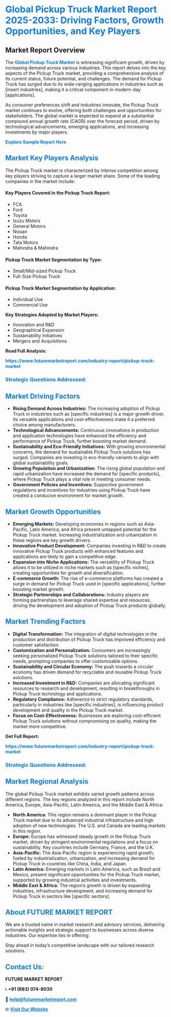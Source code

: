 <h1 style="color: #007BFF;">Global Pickup Truck Market Report 2025-2033: Driving Factors, Growth Opportunities, and Key Players</h1>

<section id="overview">
<h2>Market Report Overview</h2>
<p>The <a href="https://www.futuremarketreport.com/industry-report/pickup-truck-market" style="color: #007BFF; text-decoration: none;"><strong>Global Pickup Truck Market</strong></a> is witnessing significant growth, driven by increasing demand across various industries. This report delves into the key aspects of the Pickup Truck market, providing a comprehensive analysis of its current status, future potential, and challenges. The demand for Pickup Truck has surged due to its wide-ranging applications in industries such as [insert industries], making it a critical component in modern-day [applications].</p>
<p>As consumer preferences shift and industries innovate, the Pickup Truck market continues to evolve, offering both challenges and opportunities for stakeholders. The global market is expected to expand at a substantial compound annual growth rate (CAGR) over the forecast period, driven by technological advancements, emerging applications, and increasing investments by major players.</p>
</section>

<section id="overview">
<p><a href="https://www.futuremarketreport.com/request-sample/reportId=86949" style="color: #007BFF; text-decoration: none;"><strong>Explore Sample Report Here</strong></a></p>
</section>

<section id="key-players">
<h2 style="color: #007BFF;">Market Key Players Analysis</h2>
<p>The Pickup Truck market is characterized by intense competition among key players striving to capture a larger market share. Some of the leading companies in the market include:</p>
<h4>Key Players Covered in the Pickup Truck Report:</h4>
<ul><li>FCA</li><li>Ford</li><li>Toyota</li><li>Isuzu Motors</li><li>General Motors</li><li>Nissan</li><li>Honda</li><li>Tata Motors</li><li>Mahindra &amp; Mahindra</li></ul>
<h4>Pickup Truck Market Segmentation by Type:</h4>
<ul><li>Small/Mid-sized Pickup Truck</li><li>Full-Size Pickup Truck</li></ul>

<h4>Pickup Truck Market Segmentation by Application:</h4>
<ul><li>Individual Use</li><li>Commercial Use</li></ul>
<p><strong>Key Strategies Adopted by Market Players:</strong></p>
<ul>
<li>Innovation and R&D</li>
<li>Geographical Expansion</li>
<li>Sustainability Initiatives</li>
<li>Mergers and Acquisitions</li>
</ul>
</section>

<section>
<p><strong>Read Full Analysis: </strong></p><a href="https://www.futuremarketreport.com/industry-report/pickup-truck-market" style="color: #007BFF; text-decoration: none;"><strong>https://www.futuremarketreport.com/industry-report/pickup-truck-market</strong></a>
<h3 style="color: #007BFF;">Strategic Questions Addressed:</h3>
</section>

<section id="driving-factors">
<h2 style="color: #007BFF;">Market Driving Factors</h2>
<ul>
<li><strong>Rising Demand Across Industries:</strong> The increasing adoption of Pickup Truck in industries such as [specific industries] is a major growth driver. Its versatile applications and cost-effectiveness make it a preferred choice among manufacturers.</li>
<li><strong>Technological Advancements:</strong> Continuous innovations in production and application technologies have enhanced the efficiency and performance of Pickup Truck, further boosting market demand.</li>
<li><strong>Sustainability and Eco-Friendly Initiatives:</strong> With growing environmental concerns, the demand for sustainable Pickup Truck solutions has surged. Companies are investing in eco-friendly variants to align with global sustainability goals.</li>
<li><strong>Growing Population and Urbanization:</strong> The rising global population and rapid urbanization have increased the demand for [specific products], where Pickup Truck plays a vital role in meeting consumer needs.</li>
<li><strong>Government Policies and Incentives:</strong> Supportive government regulations and incentives for industries using Pickup Truck have created a conducive environment for market growth.</li>
</ul>
</section>

<section id="growth-opportunities">
<h2 style="color: #007BFF;">Market Growth Opportunities</h2>
<ul>
<li><strong>Emerging Markets:</strong> Developing economies in regions such as Asia-Pacific, Latin America, and Africa present untapped potential for the Pickup Truck market. Increasing industrialization and urbanization in these regions are key growth drivers.</li>
<li><strong>Innovative Product Development:</strong> Companies investing in R&D to create innovative Pickup Truck products with enhanced features and applications are likely to gain a competitive edge.</li>
<li><strong>Expansion into Niche Applications:</strong> The versatility of Pickup Truck allows it to be utilized in niche markets such as [specific niches], creating opportunities for growth and diversification.</li>
<li><strong>E-commerce Growth:</strong> The rise of e-commerce platforms has created a surge in demand for Pickup Truck used in [specific applications], further boosting market growth.</li>
<li><strong>Strategic Partnerships and Collaborations:</strong> Industry players are forming partnerships to leverage shared expertise and resources, driving the development and adoption of Pickup Truck products globally.</li>
</ul>
</section>

<section id="trending-factors">
<h2 style="color: #007BFF;">Market Trending Factors</h2>
<ul>
<li><strong>Digital Transformation:</strong> The integration of digital technologies in the production and distribution of Pickup Truck has improved efficiency and customer satisfaction.</li>
<li><strong>Customization and Personalization:</strong> Consumers are increasingly seeking personalized Pickup Truck solutions tailored to their specific needs, prompting companies to offer customizable options.</li>
<li><strong>Sustainability and Circular Economy:</strong> The push towards a circular economy has driven demand for recyclable and reusable Pickup Truck solutions.</li>
<li><strong>Increased Investment in R&D:</strong> Companies are allocating significant resources to research and development, resulting in breakthroughs in Pickup Truck technology and applications.</li>
<li><strong>Regulatory Compliance:</strong> Adherence to strict regulatory standards, particularly in industries like [specific industries], is influencing product development and quality in the Pickup Truck market.</li>
<li><strong>Focus on Cost-Effectiveness:</strong> Businesses are exploring cost-efficient Pickup Truck solutions without compromising on quality, making the market more competitive.</li>
</ul>
</section>

<section>
<p><strong>Get Full Report: </strong></p><a href="https://www.futuremarketreport.com/industry-report/pickup-truck-market" style="color: #007BFF; text-decoration: none;"><strong>https://www.futuremarketreport.com/industry-report/pickup-truck-market</strong></a>
<h3 style="color: #007BFF;">Strategic Questions Addressed:</h3>
</section>


<section id="regional-analysis">
<h2 style="color: #007BFF;">Market Regional Analysis</h2>
<p>The global Pickup Truck market exhibits varied growth patterns across different regions. The key regions analyzed in this report include North America, Europe, Asia-Pacific, Latin America, and the Middle East & Africa:</p>
<ul>
<li><strong>North America:</strong> This region remains a dominant player in the Pickup Truck market due to its advanced industrial infrastructure and high adoption of new technologies. The U.S. and Canada are leading markets in this region.</li>
<li><strong>Europe:</strong> Europe has witnessed steady growth in the Pickup Truck market, driven by stringent environmental regulations and a focus on sustainability. Key countries include Germany, France, and the U.K.</li>
<li><strong>Asia-Pacific:</strong> The Asia-Pacific region is experiencing rapid growth, fueled by industrialization, urbanization, and increasing demand for Pickup Truck in countries like China, India, and Japan.</li>
<li><strong>Latin America:</strong> Emerging markets in Latin America, such as Brazil and Mexico, present significant opportunities for the Pickup Truck market, supported by growing industrial activities and investments.</li>
<li><strong>Middle East & Africa:</strong> The region’s growth is driven by expanding industries, infrastructure development, and increasing demand for Pickup Truck in sectors like [specific sectors].</li>
</ul>
</section>

<footer>
<h2 style="color: #007BFF;">About FUTURE MARKET REPORT</h2>
<p>We are a trusted name in market research and advisory services, delivering actionable insights and strategic support to businesses across diverse industries. Our expertise lies in offering:</p>

<p>Stay ahead in today’s competitive landscape with our tailored research solutions.</p>

<h2 style="color: #007BFF;">Contact Us:</h2>
<p><strong>FUTURE MARKET REPORT</strong></p>
<p>📞 <strong>+91 (883) 074-8030</strong></p>
<p>📧 <strong><a href="mailto:help@futuremarketreport.com" style="color: #007BFF;">help@futuremarketreport.com</a></strong></p>
<p>🌐 <strong><a href="https://www.futuremarketreport.com/" style="color: #007BFF;">Visit Our Website</a></strong></p>
</footer>